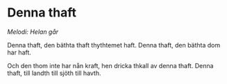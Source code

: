 # Denna thaft
*Melodi: Helan går*

Denna thaft,
den bäthta thaft thythtemet haft.
Denna thaft,
den bäthta dom har haft.

Och den thom inte har nån kraft,
hen dricka thkall av denna thaft.
Denna thaft,
till landth till sjöth till havth.